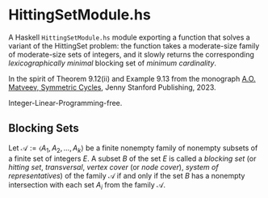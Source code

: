 # HittingSetModule.hs #

A Haskell `HittingSetModule.hs` module exporting a function that solves a variant of the HittingSet problem: the function takes a moderate-size family 
of moderate-size sets of integers, and it slowly returns the corresponding *lexicographically minimal* blocking set of *minimum cardinality*. 

In the spirit of Theorem 9.12(ii) and Example 9.13 from the monograph [A.O. Matveev, Symmetric Cycles](https://www.jennystanford.com/), Jenny Stanford Publishing, 2023.

Integer-Linear-Programming-free.

## Blocking Sets ##

Let $\mathcal{A} := \langle A_1, A_2, ..., A_k\rangle$ be a finite nonempty family of nonempty subsets of a finite set of integers $E$.
A subset $B$ of the set $E$ is called a *blocking set* (or *hitting set*, *transversal*, *vertex cover* (or *node cover*), 
*system of representatives*) of the family $\mathcal{A}$ if and only if the set $B$ has a nonempty
intersection with each set $A_i$ from the family $\mathcal{A}$.
